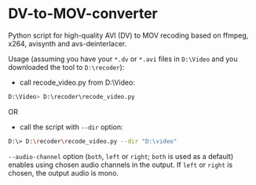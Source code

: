DV-to-MOV-converter
=======================

Python script for high-quality AVI (DV) to MOV recoding based on ffmpeg, x264, 
avisynth and avs-deinterlacer.

Usage (assuming you have your `*.dv` or `*.avi` files in `D:\Video` and you 
downloaded the tool to `D:\recoder`):

* call recode_video.py from D:\Video:
```bash
D:\Video> D:\recoder\recode_video.py
```

OR

* call the script with `--dir` option:
```bash
D:\> D:\recoder\recode_video.py --dir "D:\video"
```

`--audio-channel` option (`both`, `left` or `right`; `both` is used as a default) 
enables using chosen audio channels in the output.
If `left` or `right` is chosen, the output audio is mono.
